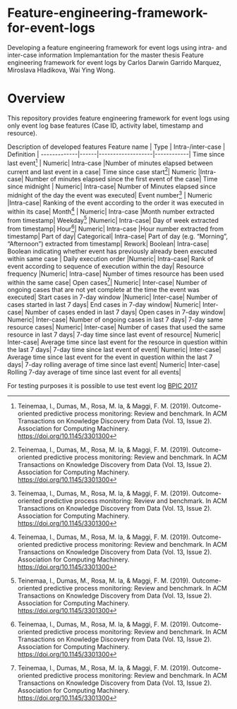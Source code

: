 # Feature-engineering-framework-for-event-logs
Developing a feature engineering framework for event logs using intra- and inter-case information
Implemantation for the master thesis Feature engineering framework for event logs by Carlos Darwin Garrido Marquez, Miroslava Hladikova, Wai Ying Wong.

 # Overview
This repository provides feature engineering framework for event logs using only event log base features (Case ID, activity label, timestamp and resource). 

Description of developed features 
Feature name | Type | Intra-/inter-case |	Definition |
-------------|------|-------------------|------------|
Time since last event[^1] |	Numeric|	Intra-case	|Number of minutes elapsed between current and last event in a case|
Time since case start[^1]|	Numeric	|Intra-case|	Number of minutes elapsed since the first event of the case|
Time since midnight |	Numeric|	Intra-case|	Number of Minutes elapsed since midnight of the day the event was executed|
Event number[^1] |	Numeric	|Intra-case|	Ranking of the event according to the order it was executed in within its case|
Month[^1] |	Numeric|	Intra-case	|Month number extracted from timestamp|
Weekday[^1]	|Numeric|	Intra-case|	Day of week extracted from timestamp|
Hour[^1]|	Numeric|	Intra-case	|Hour number extracted from timestamp|
Part of day|	Categorical|	Intra-case|	Part of day (e.g. “Morning”, “Afternoon”) extracted from timestamp|
Rework|	Boolean|	Intra-case|	Boolean indicating whether event has previously already been executed within same case |
Daily execution order	|Numeric|	Intra-case|	Rank of event according to sequence of execution within the day|
Resource frequency	|Numeric|	Intra-case|	Number of times resource has been used within the same case|
Open cases[^1]|	Numeric|	Inter-case|	Number of ongoing cases that are not yet complete at the time the event was executed|
Start cases in 7-day window	|Numeric|	Inter-case|	Number of cases started in last 7 days|
End cases in 7-day window|	Numeric|	Inter-case|	Number of cases ended in last 7 days|
Open cases in 7-day window|	Numeric|	Inter-case| Number of ongoing cases in last 7 days|
7-day same resource cases|	Numeric|	Inter-case|	Number of cases that used the same resource in last 7 days|
7-day time since last event of resource|	Numeric|	Inter-case|	Average time since last event for the resource in question within the last 7 days|
7-day time since last event of event|	Numeric|	Inter-case|	Average time since last event for the event in question within the last 7 days|
7-day rolling average of time since last event| 	Numeric|	Inter-case|	Rolling 7-day average of time since last event for all events|



For testing purposes it is possible to use test event log [BPIC 2017](https://data.4tu.nl/articles/dataset/BPI_Challenge_2017/12696884/1)
[^1]: Teinemaa, I., Dumas, M., Rosa, M. la, & Maggi, F. M. (2019). Outcome-oriented predictive process monitoring: Review and benchmark. In ACM Transactions on Knowledge Discovery from Data (Vol. 13, Issue 2). Association for Computing Machinery. https://doi.org/10.1145/3301300
